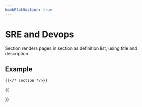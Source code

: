 ```yaml
---
bookFlatSection: true
---
```


# SRE and Devops

Section renders pages in section as definition list, using title and description.

## Example

```tpl
{{</* section */>}}
```

{{<section>}}

